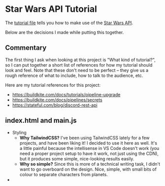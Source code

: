 # Star Wars API Tutorial

The [tutorial file](./tutorial.md) tells you how to make use of the [Star Wars API](https://swapi.dev/).

Below are the decisions I made while putting this together.

## Commentary

The first thing I ask when looking at this project is "What kind of tutorial?", so I can put together a short list of references for how my tutorial should look and feel. Note that these don't need to be perfect – they give us a rough reference of what to include, how to talk to the audience, etc.

Here are my tutorial references for this project:

- https://buildkite.com/docs/tutorials/pipeline-upgrade
- https://buildkite.com/docs/pipelines/secrets
- https://stateful.com/blog/discord-rest-api



## index.html and main.js

- Styling
  - **Why TailwindCSS?** I've been using TailwindCSS lately for a few projects, and have been liking it! I decided to use it here as well. It's a little painful because the intellisense in VS Code doesn't work (you need a proper project setup to have it work, not just using the CDN), but it produces some simple, nice-looking results easily.
  - **Why so simple?** Since this is more of a technical writing task, I didn't want to go overboard on the design. Nice, simple, with small bits of colour to separate characters from planets.
- 
